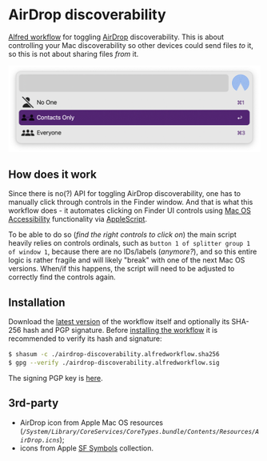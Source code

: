 # AirDrop discoverability

[Alfred workflow](https://alfredapp.com/workflows/) for toggling [AirDrop](https://en.wikipedia.org/wiki/AirDrop) discoverability. This is about controlling your Mac discoverability so other devices could send files *to* it, so this is not about sharing files *from* it.

![AirDrop discoverability](https://raw.githubusercontent.com/retifrav/alfred-airdrop-discoverability/master/misc/airdrop-discoverability.png "Choosing AirDrop discoverability level")

## How does it work

Since there is no(?) API for toggling AirDrop discoverability, one has to manually click through controls in the Finder window. And that is what this workflow does - it automates clicking on Finder UI controls using [Mac OS Accessibility](https://support.apple.com/guide/mac-help/get-started-with-accessibility-features-mh35884/mac) functionality via [AppleScript](https://en.wikipedia.org/wiki/AppleScript).

To be able to do so (*find the right controls to click on*) the main script heavily relies on controls ordinals, such as `button 1 of splitter group 1 of window 1`, because there are no IDs/labels (*anymore?*), and so this entire logic is rather fragile and will likely "break" with one of the next Mac OS versions. When/if this happens, the script will need to be adjusted to correctly find the controls again.

## Installation

Download the [latest version](https://github.com/retifrav/alfred-airdrop-discoverability/releases/latest) of the workflow itself and optionally its SHA-256 hash and PGP signature. Before [installing the workflow](https://www.alfredapp.com/blog/tips-and-tricks/tutorial-importing-and-setting-up-alfred-workflows/) it is recommended to verify its hash and signature:

``` sh
$ shasum -c ./airdrop-discoverability.alfredworkflow.sha256
$ gpg --verify ./airdrop-discoverability.alfredworkflow.sig
```

The signing PGP key is [here](https://decovar.dev/about/retif-public.asc).

## 3rd-party

- AirDrop icon from Apple Mac OS resources (*`/System/Library/CoreServices/CoreTypes.bundle/Contents/Resources/AirDrop.icns`*);
- icons from Apple [SF Symbols](https://developer.apple.com/sf-symbols/) collection.
